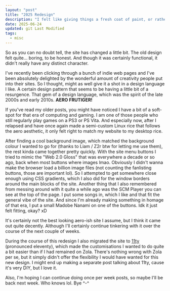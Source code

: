 ```yaml
---
layout: "post"
title: "2025 Redesign"
description: "I felt like giving things a fresh coat of paint, or rather a coat of gloss."
date: 2025-06-24
updated: git Last Modified
tags:
  - misc
---
```

So as you can no doubt tell, the site has changed a little bit.
The old design felt quite... boring, to be honest.
And though it was certainly functional, it didn't really have any distinct character.

I've recently been clicking through a bunch of indie web pages and I've been absolutely delighted by the wonderful amount of creativity people put into their sites.
So I thought, might as well give it a shot in a design language I like.
A certain design pattern that seems to be having a little bit of a resurgence.
That gem of a design language, which was the spirit of the late 2000s and early 2010s.
**AERO FRUTIGER!**

If you've read my older posts, you might have noticed I have a bit of a soft-spot for that era of computing and gaming.
I am one of those people who still regularly play games on a PS3 or PS Vita.
And especially now, after I relapsed and have once again made a semi-custom Linux rice that follows the aero aesthetic, it only felt right to match my website to my desktop rice.

After finding a cool background image, which matched the background colour I wanted to go for (thanks to Liam / Z2r btw for letting me use them), the rest kinda came together pretty quickly.
With the site menu buttons I tried to mimic the "Web 2.0 Gloss" that was everywhere a decade or so ago, back when most buttons where images lmao.
Obviously I didn't wanna make the browser load a billion image files (not counting the fanlisting buttons, those are important lol).
So I attempted to get somewhere close enough using CSS gradients, which I also did for the window borders around the main blocks of the site.
Another thing that I also remembered from messing around with it quite a while ago was the SCM Player you can see at the top of the page.
I put some songs in, which I like and that fit the general vibe of the site.
And since I'm already making something in homage of that era, I put a small Madobe Nanami on one of the buttons.
Idk it just felt fitting, okay? xD

It's certainly not the best looking aero-ish site I assume, but I think it came out quite decently.
Although I'll certainly continue tinkering with it over the course of the next couple of weeks.

During the course of this redesign I also migrated the site to [11ty](https://www.11ty.dev/) (pronounced eleventy), which made the customisations I wanted to do quite a bit easier than if I had remained on Zola.
There's nothing wrong with Zola per se, but it simply didn't offer the flexibility I would have wanted for this new design.
I might end up making a separate post talking about 11ty, cause it's very DIY, but I love it.

Also, I'm hoping I can continue doing once per week posts, so maybe I'll be back next week. Who knows lol.
Bye ^-^
